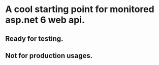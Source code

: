 # A cool starting point for monitored asp.net 6 web api.

## Ready for testing.

## Not for production usages.

